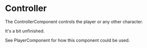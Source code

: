 # Controller

The ControllerComponent controls the player or any other character.

It's a bit unfinished.

See PlayerComponent for how this component could be used.